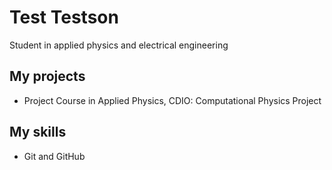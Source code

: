 # Test Testson

Student in applied physics and electrical engineering

## My projects

* Project Course in Applied Physics, CDIO:
  Computational Physics Project

## My skills

* Git and GitHub
